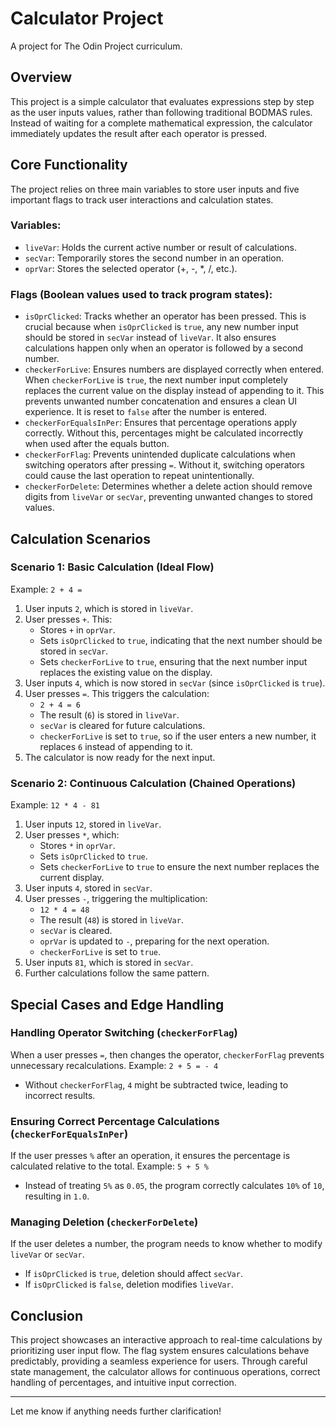 # Calculator Project

A project for The Odin Project curriculum.

## Overview
This project is a simple calculator that evaluates expressions step by step as the user inputs values, rather than following traditional BODMAS rules. Instead of waiting for a complete mathematical expression, the calculator immediately updates the result after each operator is pressed.

## Core Functionality
The project relies on three main variables to store user inputs and five important flags to track user interactions and calculation states.

### Variables:
- `liveVar`: Holds the current active number or result of calculations.
- `secVar`: Temporarily stores the second number in an operation.
- `oprVar`: Stores the selected operator (+, -, *, /, etc.).

### Flags (Boolean values used to track program states):
- `isOprClicked`: Tracks whether an operator has been pressed. This is crucial because when `isOprClicked` is `true`, any new number input should be stored in `secVar` instead of `liveVar`. It also ensures calculations happen only when an operator is followed by a second number.
- `checkerForLive`: Ensures numbers are displayed correctly when entered. When `checkerForLive` is `true`, the next number input completely replaces the current value on the display instead of appending to it. This prevents unwanted number concatenation and ensures a clean UI experience. It is reset to `false` after the number is entered.
- `checkerForEqualsInPer`: Ensures that percentage operations apply correctly. Without this, percentages might be calculated incorrectly when used after the equals button.
- `checkerForFlag`: Prevents unintended duplicate calculations when switching operators after pressing `=`. Without it, switching operators could cause the last operation to repeat unintentionally.
- `checkerForDelete`: Determines whether a delete action should remove digits from `liveVar` or `secVar`, preventing unwanted changes to stored values.

## Calculation Scenarios
### Scenario 1: Basic Calculation (Ideal Flow)
Example: `2 + 4 =`
1. User inputs `2`, which is stored in `liveVar`.
2. User presses `+`. This:
   - Stores `+` in `oprVar`.
   - Sets `isOprClicked` to `true`, indicating that the next number should be stored in `secVar`.
   - Sets `checkerForLive` to `true`, ensuring that the next number input replaces the existing value on the display.
3. User inputs `4`, which is now stored in `secVar` (since `isOprClicked` is `true`).
4. User presses `=`. This triggers the calculation:
   - `2 + 4 = 6`
   - The result (`6`) is stored in `liveVar`.
   - `secVar` is cleared for future calculations.
   - `checkerForLive` is set to `true`, so if the user enters a new number, it replaces `6` instead of appending to it.
5. The calculator is now ready for the next input.

### Scenario 2: Continuous Calculation (Chained Operations)
Example: `12 * 4 - 81`
1. User inputs `12`, stored in `liveVar`.
2. User presses `*`, which:
   - Stores `*` in `oprVar`.
   - Sets `isOprClicked` to `true`.
   - Sets `checkerForLive` to `true` to ensure the next number replaces the current display.
3. User inputs `4`, stored in `secVar`.
4. User presses `-`, triggering the multiplication:
   - `12 * 4 = 48`
   - The result (`48`) is stored in `liveVar`.
   - `secVar` is cleared.
   - `oprVar` is updated to `-`, preparing for the next operation.
   - `checkerForLive` is set to `true`.
5. User inputs `81`, which is stored in `secVar`.
6. Further calculations follow the same pattern.

## Special Cases and Edge Handling
### Handling Operator Switching (`checkerForFlag`)
When a user presses `=`, then changes the operator, `checkerForFlag` prevents unnecessary recalculations.
Example: `2 + 5 = - 4`
- Without `checkerForFlag`, `4` might be subtracted twice, leading to incorrect results.

### Ensuring Correct Percentage Calculations (`checkerForEqualsInPer`)
If the user presses `%` after an operation, it ensures the percentage is calculated relative to the total.
Example: `5 + 5 %`
- Instead of treating `5%` as `0.05`, the program correctly calculates `10%` of `10`, resulting in `1.0`.

### Managing Deletion (`checkerForDelete`)
If the user deletes a number, the program needs to know whether to modify `liveVar` or `secVar`.
- If `isOprClicked` is `true`, deletion should affect `secVar`.
- If `isOprClicked` is `false`, deletion modifies `liveVar`.

## Conclusion
This project showcases an interactive approach to real-time calculations by prioritizing user input flow. The flag system ensures calculations behave predictably, providing a seamless experience for users. Through careful state management, the calculator allows for continuous operations, correct handling of percentages, and intuitive input correction.

---
Let me know if anything needs further clarification!

